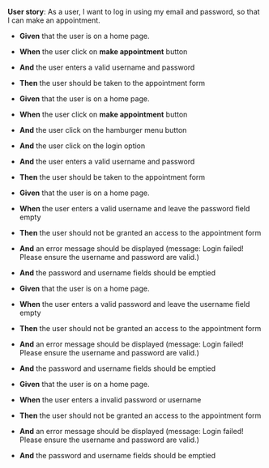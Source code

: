 **User story**: As a user, I want to log in using my email and password, so that I can make an appointment.




- **Given** that the user is on a home page.


- **When** the user click on **make appointment** button


- **And** the user enters a valid username and password


- **Then** the user should be taken to the appointment form




- **Given** that the user is on a home page.


- **When** the user click on **make appointment** button


- **And** the user click on the hamburger menu button


- **And** the user click on the login option


- **And** the user enters a valid username and password


- **Then** the user should be taken to the appointment form




- **Given** that the user is on a home page.


- **When** the user enters a valid username and leave the password field empty


- **Then** the user should not be granted an access to the appointment form


- **And** an error message should be displayed (message: Login failed! Please ensure the username and password are valid.)


- **And** the password and username fields should be emptied 




- **Given** that the user is on a home page.


- **When** the user enters a valid password and leave the username field empty


- **Then** the user should not be granted an access to the appointment form


- **And** an error message should be displayed (message: Login failed! Please ensure the username and password are valid.)


- **And** the password and username fields should be emptied 




- **Given** that the user is on a home page.


- **When** the user enters a invalid password or username 


- **Then** the user should not be granted an access to the appointment form


- **And** an error message should be displayed (message: Login failed! Please ensure the username and password are valid.)


- **And** the password and username fields should be emptied 






